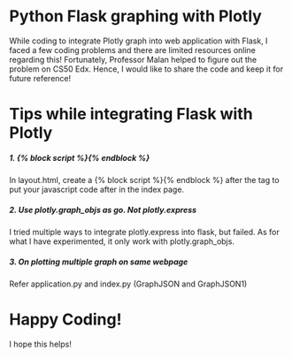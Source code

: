 # Python Flask graphing with Plotly
While coding to integrate Plotly graph into web application with Flask, I faced a few coding problems and there are limited resources online regarding this! Fortunately, Professor Malan helped to figure out the problem on CS50 Edx. Hence, I would like to share the code and keep it for future reference!

# Tips while integrating Flask with Plotly
##### 1. {% block script %}{% endblock %}
In layout.html, create a {% block script %}{% endblock %} after the </body> tag to put your javascript code after in the index page.
##### 2. Use plotly.graph_objs as go. Not plotly.express
I tried multiple ways to integrate plotly.express into flask, but failed. As for what I have experimented, it only work with plotly.graph_objs.
##### 3. On plotting multiple graph on same webpage
Refer application.py and index.py (GraphJSON and GraphJSON1)

# Happy Coding!
I hope this helps!

